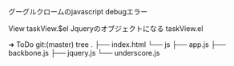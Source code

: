グーグルクロームのjavascript debugエラー

View
taskView.$el Jqueryのオブジェクトになる
taskView.el


➜  ToDo git:(master) tree
.
├── index.html
└── js
    ├── app.js
    ├── backbone.js
    ├── jquery.js
    └── underscore.js
